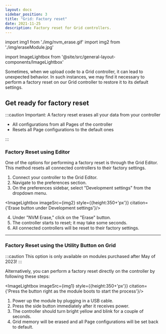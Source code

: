 ```yaml
---
layout: docs
sidebar_position: 3
title: "Grid: Factory reset"
date: 2021-11-25
description: Factory reset for Grid controllers.
---
```



import img1 from './img/nvm_erase.gif'
import img2 from './img/eraseModule.jpg'

import ImageLightbox from '@site/src/general-layout-components/ImageLightbox'

Sometimes, when we upload code to a Grid controller, it can lead to unexpected behavior. In such instances, we may find it necessary to perform a factory reset on our Grid controller to restore it to its default settings.

## Get ready for factory reset

:::caution Important: A factory reset erases all your data from your controller

* All configurations from all Pages of the controller
* Resets all Page configurations to the default ones

:::




### Factory Reset using Editor

One of the options for performing a factory reset is through the Grid Editor. This method resets all connected controllers to their factory settings.

1. Connect your controller to the Grid Editor.
2. Navigate to the preferences section.
3. On the preferences sidebar, select "Development settings" from the dropdown menu.

<ImageLightbox imageSrc={img2}  style={{height:350+'px'}} citation={'Erase button under Development settings'}/>


4. Under "NVM Erase," click on the "Erase" button.
5. The controller starts to reset; it may take some seconds.
6. All connected controllers will be reset to their factory settings.

<!-- vedd kissebbre a kepet kerlek :) -->



---



### Factory Reset using the Utility Button on Grid

:::caution
This option is only available on modules purchased after May of 2023!
:::

Alternatively, you can perform a factory reset directly on the controller by following these steps:

<ImageLightbox imageSrc={img1} style={{height:350+'px'}} citation={'Press the button right as the module boots to start the process'}/>



1. Power up the module by plugging in a USB cable.
2. Press the side button immediately after it receives power.
3. The controller should turn bright yellow and blink for a couple of seconds.
4. Grid memory will be erased and all Page configurations will be set back to default.

<!-- GIF -->


